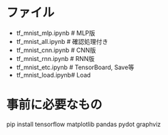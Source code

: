 # ファイル
* tf_mnist_mlp.ipynb   # MLP版
* tf_mnist_all.ipynb   # 確認処理付き
* tf_mnist_cnn.ipynb   # CNN版
* tf_mnist_rnn.ipynb   # RNN版
* tf_mnist_etc.ipynb   # TensorBoard, Save等
* tf_mnist_load.ipynb# Load

# 事前に必要なもの
pip install tensorflow matplotlib pandas pydot graphviz
